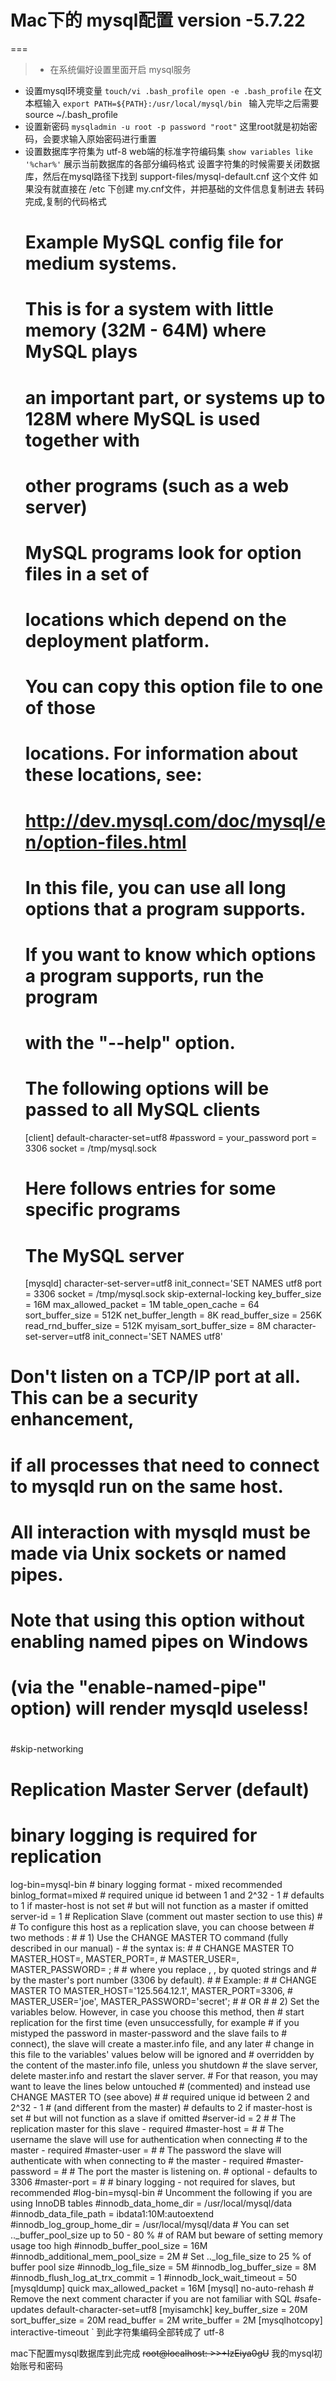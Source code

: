 # Mac下的 mysql配置 version -5.7.22
===
> * 在系统偏好设置里面开启 mysql服务
* 设置mysql环境变量
`touch/vi .bash_profile
open -e .bash_profile`
在文本框输入 `export PATH=${PATH}:/usr/local/mysql/bin `
输入完毕之后需要 source ~/.bash_profile
* 设置新密码
`mysqladmin -u root -p password "root"` 这里root就是初始密码，会要求输入原始密码进行重置
* 设置数据库字符集为 utf-8 web端的标准字符编码集
`show variables like '%char%'` 展示当前数据库的各部分编码格式
设置字符集的时候需要关闭数据库，然后在mysql路径下找到 support-files/mysql-default.cnf 这个文件
如果没有就直接在 /etc 下创建 my.cnf文件，并把基础的文件信息复制进去
转码完成,复制的代码格式
    # Example MySQL config file for medium systems.
   #
   # This is for a system with little memory (32M - 64M) where MySQL plays
   # an important part, or systems up to 128M where MySQL is used together with
   # other programs (such as a web server)
   #
   # MySQL programs look for option files in a set of
   # locations which depend on the deployment platform.
   # You can copy this option file to one of those
   # locations. For information about these locations, see:
   # http://dev.mysql.com/doc/mysql/en/option-files.html
   #
   # In this file, you can use all long options that a program supports.
   # If you want to know which options a program supports, run the program
   # with the "--help" option.
   # The following options will be passed to all MySQL clients
   [client]
   default-character-set=utf8
   #password   = your_password
   port        = 3306
   socket      = /tmp/mysql.sock
   # Here follows entries for some specific programs
   # The MySQL server
   [mysqld]
   character-set-server=utf8
   init_connect='SET NAMES utf8
   port        = 3306
   socket      = /tmp/mysql.sock
   skip-external-locking
   key_buffer_size = 16M
   max_allowed_packet = 1M
   table_open_cache = 64
   sort_buffer_size = 512K
   net_buffer_length = 8K
   read_buffer_size = 256K
   read_rnd_buffer_size = 512K
   myisam_sort_buffer_size = 8M
   character-set-server=utf8
   init_connect='SET NAMES utf8'
 # Don't listen on a TCP/IP port at all. This can be a security enhancement,
 # if all processes that need to connect to mysqld run on the same host.
 # All interaction with mysqld must be made via Unix sockets or named pipes.
 # Note that using this option without enabling named pipes on Windows
 # (via the "enable-named-pipe" option) will render mysqld useless!
 #
 #skip-networking
   # Replication Master Server (default)
   # binary logging is required for replication
   log-bin=mysql-bin
     # binary logging format - mixed recommended
     binlog_format=mixed
       # required unique id between 1 and 2^32 - 1
       # defaults to 1 if master-host is not set
       # but will not function as a master if omitted
       server-id   = 1
     # Replication Slave (comment out master section to use this)
     #
     # To configure this host as a replication slave, you can choose between
     # two methods :
     #
     # 1) Use the CHANGE MASTER TO command (fully described in our manual) -
     #    the syntax is:
     #
     #    CHANGE MASTER TO MASTER_HOST=<host>, MASTER_PORT=<port>,
     #    MASTER_USER=<user>, MASTER_PASSWORD=<password> ;
     #
     #    where you replace <host>, <user>, <password> by quoted strings and
     #    <port> by the master's port number (3306 by default).
     #
     #    Example:
     #
     #    CHANGE MASTER TO MASTER_HOST='125.564.12.1', MASTER_PORT=3306,
     #    MASTER_USER='joe', MASTER_PASSWORD='secret';
     #
     # OR
     #
     # 2) Set the variables below. However, in case you choose this method, then
     #    start replication for the first time (even unsuccessfully, for example
     #    if you mistyped the password in master-password and the slave fails to
     #    connect), the slave will create a master.info file, and any later
     #    change in this file to the variables' values below will be ignored and
     #    overridden by the content of the master.info file, unless you shutdown
     #    the slave server, delete master.info and restart the slaver server.
     #    For that reason, you may want to leave the lines below untouched
     #    (commented) and instead use CHANGE MASTER TO (see above)
     #
     # required unique id between 2 and 2^32 - 1
     # (and different from the master)
     # defaults to 2 if master-host is set
     # but will not function as a slave if omitted
     #server-id       = 2
     #
     # The replication master for this slave - required
     #master-host     =   <hostname>
     #
     # The username the slave will use for authentication when connecting
     # to the master - required
     #master-user     =   <username>
     #
     # The password the slave will authenticate with when connecting to
     # the master - required
     #master-password =   <password>
     #
     # The port the master is listening on.
     # optional - defaults to 3306
     #master-port     =  <port>
     #
     # binary logging - not required for slaves, but recommended
     #log-bin=mysql-bin
       # Uncomment the following if you are using InnoDB tables
       #innodb_data_home_dir = /usr/local/mysql/data
       #innodb_data_file_path = ibdata1:10M:autoextend
       #innodb_log_group_home_dir = /usr/local/mysql/data
       # You can set .._buffer_pool_size up to 50 - 80 %
       # of RAM but beware of setting memory usage too high
       #innodb_buffer_pool_size = 16M
       #innodb_additional_mem_pool_size = 2M
       # Set .._log_file_size to 25 % of buffer pool size
       #innodb_log_file_size = 5M
       #innodb_log_buffer_size = 8M
       #innodb_flush_log_at_trx_commit = 1
       #innodb_lock_wait_timeout = 50
         [mysqldump]
         quick
         max_allowed_packet = 16M
           [mysql]
           no-auto-rehash
           # Remove the next comment character if you are not familiar with SQL
           #safe-updates
           default-character-set=utf8
         [myisamchk]
         key_buffer_size = 20M
         sort_buffer_size = 20M
         read_buffer = 2M
         write_buffer = 2M
           [mysqlhotcopy]
           interactive-timeout
`
到此字符集编码全部转成了 utf-8

mac下配置mysql数据库到此完成
~~root@localhost: >>+IzEiya0gU~~ 我的mysql初始账号和密码
